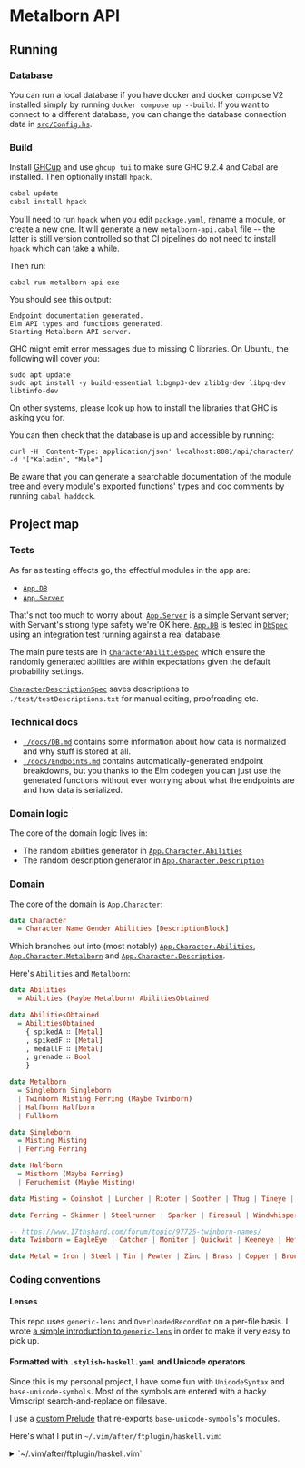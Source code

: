 # Metalborn API

## Running

### Database

You can run a local database if you have docker and docker compose V2 installed
simply by running `docker compose up --build`.  If you want to connect to a different database,
you can change the database connection data in [`src/Config.hs`](./src/Config.hs).

### Build

Install [GHCup](https://www.haskell.org/ghcup/) and use `ghcup tui` to make sure
GHC 9.2.4 and Cabal are installed. Then optionally install `hpack`.

```sh
cabal update
cabal install hpack
```

You'll need to run `hpack` when you edit `package.yaml`, rename a module, or create a new one. It will generate a new `metalborn-api.cabal` file -- the latter is still version controlled so that CI pipelines do not need to install `hpack` which can take a while.

Then run:

`cabal run metalborn-api-exe`

You should see this output:

```
Endpoint documentation generated.
Elm API types and functions generated.
Starting Metalborn API server.
```

GHC might emit error messages due to missing C libraries. On Ubuntu, the following
will cover you:

```
sudo apt update
sudo apt install -y build-essential libgmp3-dev zlib1g-dev libpq-dev libtinfo-dev
```

On other systems, please look up how to install the libraries that GHC is asking
you for.

You can then check that the database is up and accessible by running:

```
curl -H 'Content-Type: application/json' localhost:8081/api/character/ -d '["Kaladin", "Male"]
```

Be aware that you can generate a searchable documentation of the module tree and
every module's exported functions' types and doc comments by running `cabal haddock`.

## Project map

### Tests

As far as testing effects go, the effectful modules in the app are:

- [`App.DB`](./src/App/DB.hs)
- [`App.Server`](./src/App/Server.hs)

That's not too much to worry about. [`App.Server`](./src/App/Server.hs) is a simple Servant server;
with Servant's strong type safety we're OK here. [`App.DB`](./src/App/DB.hs) is tested in [`DbSpec`](./test/DBSpec.hs) using an integration test running against a real database.

The main pure tests are in [`CharacterAbilitiesSpec`](./test/CharacterAbilitiesSpec.hs) which ensure the randomly generated abilities are within expectations given the default probability settings.

[`CharacterDescriptionSpec`](./test/CharacterDescriptionSpec.hs) saves descriptions to `./test/testDescriptions.txt` for manual editing, proofreading etc.

### Technical docs

- [`./docs/DB.md`](./docs/DB.md) contains some information about how data is normalized and why stuff is stored at all.
- [`./docs/Endpoints.md`](./docs/Endpoints.md) contains automatically-generated endpoint breakdowns, but you thanks to the Elm codegen you can just use the generated functions without ever worrying about what the endpoints are and how data is serialized.

### Domain logic

The core of the domain logic lives in:
- The random abilities generator in [`App.Character.Abilities`](./src/App/Character/Abilities.hs)
- The random description generator in [`App.Character.Description`](./src/App/Character/Description.hs)

### Domain

The core of the domain is [`App.Character`](./src/App/Character.hs):

```hs
data Character
  = Character Name Gender Abilities [DescriptionBlock]
```

Which branches out into (most notably) [`App.Character.Abilities`](./src/App/Character/Abilities.hs), [`App.Character.Metalborn`](./src/App/Character/Metalborn.hs) and [`App.Character.Description`](./src/App/Character/Description.hs).

Here's `Abilities` and `Metalborn`:
```hs
data Abilities
  = Abilities (Maybe Metalborn) AbilitiesObtained

data AbilitiesObtained
  = AbilitiesObtained
    { spikedA ∷ [Metal]
    , spikedF ∷ [Metal]
    , medallF ∷ [Metal]
    , grenade ∷ Bool
    }

data Metalborn
  = Singleborn Singleborn
  | Twinborn Misting Ferring (Maybe Twinborn)
  | Halfborn Halfborn
  | Fullborn

data Singleborn
  = Misting Misting
  | Ferring Ferring

data Halfborn
  = Mistborn (Maybe Ferring)
  | Feruchemist (Maybe Misting)

data Misting = Coinshot | Lurcher | Rioter | Soother | Thug | Tineye | Smoker | Seeker | DuraluminGnat | AluminumGnat | Augur | Oracle | Nicroburst | Leecher | Pulser | Slider deriving

data Ferring = Skimmer | Steelrunner | Sparker | Firesoul | Windwhisperer | Brute | Archivist | Sentry | Spinner | Soulbearer | Gasper | Subsumer | Trueself | Connector | Bloodmaker | Pinnacle 

-- https://www.17thshard.com/forum/topic/97725-twinborn-names/
data Twinborn = EagleEye | Catcher | Monitor | Quickwit | Keeneye | Hefter | Sprinter | Sooner | Scrapper | Bruteblood | Marathoner | Scaler | Deader | Guardian | Navigator | Stalwart | Sharpshooter | Crasher | Swift | Shroud | Bigshot | Luckshot | Cloudtoucher | Copperkeep | Boiler | Ghostwalker | Shelter | Masker | Sentinel | Hazedodger | Metalmapper | Sleepless | Pulsewise | Stalker | Strongarm | Mastermind | Loudmouth | Zealot | Highroller | Instigator | Schemer | Cooler | Icon | Pacifier | Slick | Resolute | Puremind | Friendly | Metalbreaker | Ringer | Sapper | Gulper | Booster | BurstTicker | Enabler | Soulburst | Cohort | Chronicler | Vessel | Timeless | Introspect | Whimflitter | Foresight | Flicker | Charmed | Visionary | Plotter | Yearspanner | Chrysalis | Spotter | Blur | Assessor | Flashwit | Monument | Constant | Transcendent | Sated 

data Metal = Iron | Steel | Tin | Pewter | Zinc | Brass | Copper | Bronze | Cadmium | Bendalloy | Gold | Electrum | Chromium | Nicrosil | Aluminum | Duralumin
```

### Coding conventions

#### Lenses

This repo uses `generic-lens` and `OverloadedRecordDot` on a per-file basis.
I wrote [a simple introduction to `generic-lens`](https://github.com/tam-carre/generic-lens-modern-setup) in order to make it very easy to pick up.

#### Formatted with `.stylish-haskell.yaml` and Unicode operators

Since this is my personal project, I have some fun with `UnicodeSyntax` and
`base-unicode-symbols`. Most of the symbols are entered with a hacky Vimscript
search-and-replace on filesave.

I use a [custom Prelude](./src/Prelude.hs) that re-exports `base-unicode-symbols`'s modules.

Here's what I put in `~/.vim/after/ftplugin/haskell.vim`:

<details>
  <summary>`~/.vim/after/ftplugin/haskell.vim`</summary>
  
  ```vim
  setlocal shiftwidth=2
  setlocal tabstop=2
  setlocal expandtab

  set formatprg=stylish-haskell

  function! Unicodize()
      let l = 1
      for line in getline(1,"$")
          call setline(
          \ l,
          \ substitute(
          \ substitute(
          \ substitute(
          \ substitute(
          \ substitute(
          \ substitute(
          \ substitute(
          \ substitute(
          \ substitute(
          \ substitute(
          \ substitute(
          \ substitute(
          \ substitute(
          \ substitute(
          \ substitute(
          \ substitute(
          \ substitute(
          \ substitute(
          \ substitute(
          \ substitute(
          \ substitute(
          \ substitute(line,
          \ ' :: ', ' ∷ ', 'ge'),
          \ ' forall ',  ' ∀ ', 'ge' ),
          \ '->', '→', 'ge' ),
          \ '<-', '←', 'ge' ),
          \ '`notElem`', '∉', 'ge' ),
          \ '`elem`', '∈', 'ge' ),
          \ ' =<< ', ' =≪ ', 'ge' ),
          \ ' >>= ', ' ≫= ', 'ge' ),
          \ ' <=< ', ' ↢ ', 'ge' ),
          \ ' >=> ', ' ↣ ', 'ge' ),
          \ ' << ', ' ≪ ', 'ge' ),
          \ ' >> ', ' ≫ ', 'ge' ),
          \ ' >>> ', ' ⋙ ', 'ge' ),
          \ '-- ⋙ ', '-- >>> ', 'ge' ),
          \ ' && ', ' ∧ ', 'ge' ),
          \ ' || ', ' ∨ ', 'ge' ),
          \ ' ==', ' ≡', 'ge' ),
          \ '/=', '≢', 'ge' ),
          \ ' >= ', ' ≥ ', 'ge' ),
          \ ' <= ', ' ≤ ', 'ge' ),
          \ '>>^.', '≫^.', 'ge' ),
          \ ' <> ', ' ⊕ ', 'ge' )
          \)
          let l = l + 1
      endfor
  endfunction

  function! Frmt()
    if (&ft=='haskell')
      call Unicodize()
      call CocAction('format')
    endif

    let timer = timer_start(0, 'Cont', {})
    func! Cont(timer)
      if (&ft=='haskell')
        call Unicodize()
      endif
      update
    endfunc
  endfunction

  nnoremap <silent> <C-s> :call Frmt() <CR>
  vnoremap <silent> <C-s> <C-C>:call Frmt()<CR>
  inoremap <silent> <C-s> <C-O>:call Frmt()<CR><Esc>
  nnoremap <silent> <C-p> :call Frmt()<CR>
  vnoremap <silent> <C-p> <C-C>:call Frmt()<CR>
  inoremap <silent> <C-p> <C-O>:call Frmt()<CR><Esc>
  ```
  
</details>

